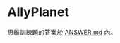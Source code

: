 # AllyPlanet

思維訓練題的答案於 [ANSWER.md](https://github.com/AllyChen/AllyPlanet/blob/master/ANSWER.md) 內。
